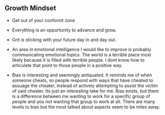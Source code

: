 ## Growth Mindset
- Get out of your conformt zone 
- Everything is an oppurtunity to advance and grow.
- Grit is sticking with your future day in and day out. 

- An area in emotional intelligence I would like to improve is probably communicating emotional topics. The world is a terrible place most likely because it is filled with terrible people. I dont know how to articulate that point to those people in a positive way.
- Bias is interesting and seemingly antiquated. It reminds me of when someone cheats, so people respond with ways that have cheated to assuage the cheater, instead of actively attempting to assist the victim of said cheater. Its just an interesting take for me. Bias exists, but there is a difference between me wanting to work for a specific group of people and you not wanting that group to work at all. There are many levels to bias but the most talked about aspects seem to be miles away.
